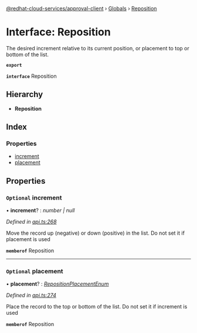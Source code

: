 [@redhat-cloud-services/approval-client](../README.md) › [Globals](../globals.md) › [Reposition](reposition.md)

# Interface: Reposition

The desired increment relative to its current position, or placement to top or bottom of the list.

**`export`** 

**`interface`** Reposition

## Hierarchy

* **Reposition**

## Index

### Properties

* [increment](reposition.md#optional-increment)
* [placement](reposition.md#optional-placement)

## Properties

### `Optional` increment

• **increment**? : *number | null*

*Defined in [api.ts:268](https://github.com/RedHatInsights/javascript-clients/blob/master/packages/approval/api.ts#L268)*

Move the record up (negative) or down (positive) in the list. Do not set it if placement is used

**`memberof`** Reposition

___

### `Optional` placement

• **placement**? : *[RepositionPlacementEnum](../enums/repositionplacementenum.md)*

*Defined in [api.ts:274](https://github.com/RedHatInsights/javascript-clients/blob/master/packages/approval/api.ts#L274)*

Place the record to the top or bottom of the list. Do not set it if increment is used

**`memberof`** Reposition
